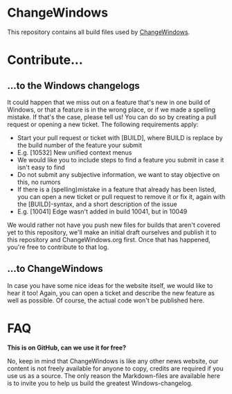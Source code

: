 # ChangeWindows

This repository contains all build files used by [ChangeWindows](https://changewindows.org).

# Contribute...

## ...to the Windows changelogs
It could happen that we miss out on a feature that's new in one build of Windows, or that a feature is in the wrong place, or if we made a spelling mistake. If that's the case, please tell us! You can do so by creating a pull request or opening a new ticket. The following requirements apply:

- Start your pull request or ticket with [BUILD], where BUILD is replace by the build number of the feature your submit
 - E.g. [10532] New unified context menus
- We would like you to include steps to find a feature you submit in case it isn't easy to find
- Do not submit any subjective information, we want to stay objective on this, no rumors
- If there is a (spelling)mistake in a feature that already has been listed, you can open a new ticket or pull request to remove it or fix it, again with the [BUILD]-syntax, and a short description of the issue
 - E.g. [10041] Edge wasn't added in build 10041, but in 10049
 
We would rather not have you push new files for builds that aren't covered yet to this repository, we'll make an initial draft ourselves and publish it to this repository and ChangeWindows.org first. Once that has happened, you're free to contribute to that log.

## ...to ChangeWindows
In case you have some nice ideas for the website itself, we would like to hear it too! Again, you can open a ticket and describe the new feature as well as possible. Of course, the actual code won't be published here.

# FAQ

**This is on GitHub, can we use it for free?**

No, keep in mind that ChangeWindows is like any other news website, our content is not freely available for anyone to copy, credits are required if you use us as a source. The only reason the Markdown-files are available here is to invite you to help us build the greatest Windows-changelog.

